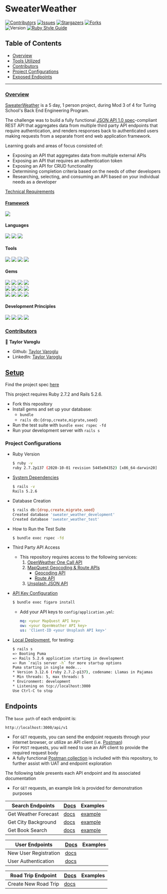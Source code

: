 # SweaterWeather

[![Contributors][contributors-shield]][contributors-url]
[![Issues][issues-shield]][issues-url]
[![Stargazers][stars-shield]][stars-url]
[![Forks][forks-shield]][forks-url]
</br>
![Version][version-badge]
[![Ruby Style Guide][rubocop-badge]][rubocop-url]



## Table of Contents

- [Overview](#overview)
- [Tools Utilized](#framework)
- [Contributors](#contributors)
- [Project Configurations](#setup)
- [Exposed Endpoints](#endpoints)


------

### <ins>Overview</ins>

[SweaterWeather](https://backend.turing.edu/module3/projects/sweater_weather/) is a 5 day, 1 person project, during Mod 3 of 4 for Turing School's Back End Engineering Program.

The challenge was to build a fully functional [JSON API 1.0 spec](https://jsonapi.org/)-compliant REST API that aggregates data from multiple third party API endpoints that require authentication, and renders responses back to authenticated users making requests from a separate front end web application framework.

Learning goals and areas of focus consisted of:

- Exposing an API that aggregates data from multiple external APIs
- Exposing an API that requires an authentication token
- Exposing an API for CRUD functionality
- Determining completion criteria based on the needs of other developers
- Researching, selecting, and consuming an API based on your individual needs as a developer

[Technical Requirements](https://backend.turing.edu/module3/projects/sweater_weather/requirements)

#### <ins>Framework</ins>
<p>
  <img src="https://img.shields.io/badge/Ruby%20On%20Rails-b81818.svg?&style=flat&logo=rubyonrails&logoColor=white" />
</p>

#### Languages
<p>
  <img src="https://img.shields.io/badge/Ruby-CC0000.svg?&style=flaste&logo=ruby&logoColor=white" />
  <img src="https://img.shields.io/badge/ActiveRecord-CC0000.svg?&style=flaste&logo=rubyonrails&logoColor=white" />
  <img src="https://img.shields.io/badge/JavaScript-f74114.svg?&style=flaste&logo=JavaScript&logoColor=white" />
</p>

#### Tools
<p>
  <img src="https://img.shields.io/badge/Atom-66595C.svg?&style=flaste&logo=atom&logoColor=white" />  
  <img src="https://img.shields.io/badge/Git-33b818.svg?&style=flaste&logo=git&logoColor=white" />
  <img src="https://img.shields.io/badge/GitHub-181717.svg?&style=flaste&logo=github&logoColor=white" />
  <img src="https://img.shields.io/badge/Postman-f74114.svg?&style=flat&logo=postman&logoColor=white" />
</p>

#### Gems
<p>
  <img src="https://img.shields.io/badge/rspec-b81818.svg?&style=flaste&logo=rubygems&logoColor=white" />
  <img src="https://img.shields.io/badge/pry-b81818.svg?&style=flaste&logo=rubygems&logoColor=white" />  
  <img src="https://img.shields.io/badge/simplecov-b81818.svg?&style=flaste&logo=rubygems&logoColor=white" />  
  <img src="https://img.shields.io/badge/shoulda--matchers-b81818.svg?&style=flaste&logo=rubygems&logoColor=white" />  
  </br>
  <img src="https://img.shields.io/badge/factory--bot-b81818.svg?&style=flaste&logo=rubygems&logoColor=white" />
  <img src="https://img.shields.io/badge/faker-b81818.svg?&style=flaste&logo=rubygems&logoColor=white" />  
  <img src="https://img.shields.io/badge/webmock-b81818.svg?&style=flaste&logo=rubygems&logoColor=white" />
  <img src="https://img.shields.io/badge/vcr-b81818.svg?&style=flaste&logo=rubygems&logoColor=white" />
  </br>
  <img src="https://img.shields.io/badge/faraday-b81818.svg?&style=flaste&logo=rubygems&logoColor=white" />
  <img src="https://img.shields.io/badge/bcrypt-b81818.svg?&style=flaste&logo=rubygems&logoColor=white" />
  <img src="https://img.shields.io/badge/figaro-b81818.svg?&style=flaste&logo=rubygems&logoColor=white" />
  <img src="https://img.shields.io/badge/rubocop-b81818.svg?&style=flaste&logo=rubygems&logoColor=white" />
</p>

#### Development Principles
<p>
  <img src="https://img.shields.io/badge/OOP-b81818.svg?&style=flaste&logo=OOP&logoColor=white" />
  <img src="https://img.shields.io/badge/TDD-b87818.svg?&style=flaste&logo=TDD&logoColor=white" />
  <img src="https://img.shields.io/badge/MVC-b8b018.svg?&style=flaste&logo=MVC&logoColor=white" />
  <img src="https://img.shields.io/badge/REST-33b818.svg?&style=flaste&logo=REST&logoColor=white" />  
</p>

### <ins>Contributors</ins>

👤  **Taylor Varoglu**
- Github: [Taylor Varoglu](https://github.com/tvaroglu)
- LinkedIn: [Taylor Varoglu](https://www.linkedin.com/in/taylorvaroglu/)


## <ins>Setup</ins>

Find the project spec [here](https://backend.turing.edu/module3/projects/sweater_weather/)

This project requires Ruby 2.7.2 and Rails 5.2.6.

* Fork this repository
* Install gems and set up your database:
    * `bundle`
    * `rails db:{drop,create,migrate,seed}`
* Run the test suite with `bundle exec rspec -fd`
* Run your development server with `rails s`


### Project Configurations

* Ruby Version
    ```bash
    $ ruby -v
    ruby 2.7.2p137 (2020-10-01 revision 5445e04352) [x86_64-darwin20]
    ```

* [System Dependencies](https://github.com/tvaroglu/sweater_weather/blob/main/Gemfile)
    ```bash
    $ rails -v
    Rails 5.2.6
    ```

* Database Creation
    ```bash
    $ rails db:{drop,create,migrate,seed}
    Created database 'sweater_weather_development'
    Created database 'sweater_weather_test'
    ```

* How to Run the Test Suite
    ```bash
    $ bundle exec rspec -fd
    ```

* Third Party API Access
  - This repository requires access to the following services:
    1. [OpenWeather One Call API](https://openweathermap.org/api/one-call-api)
    2. [MapQuest Geocoding & Route APIs](https://developer.mapquest.com/documentation/)
        - [Geocoding API](https://developer.mapquest.com/documentation/geocoding-api/address/get/)
        - [Route API](https://developer.mapquest.com/documentation/directions-api/route/get/)
    3. [Unsplash JSON API](https://unsplash.com/documentation)


* [API Key Configuration](https://github.com/laserlemon/figaro)
    ```bash
    $ bundle exec figaro install
    ```
    - Add your API keys to `config/application.yml`:
      ```yml
      mq: <your MapQuest API key>
      ow: <your OpenWeather API key>
      us: 'Client-ID <your Unsplash API key>'
      ```

* [Local Deployment](http://localhost:3000), for testing:
    ```bash
    $ rails s
    => Booting Puma
    => Rails 5.2.6 application starting in development
    => Run `rails server -h` for more startup options
    Puma starting in single mode...
    * Version 3.12.6 (ruby 2.7.2-p137), codename: Llamas in Pajamas
    * Min threads: 5, max threads: 5
    * Environment: development
    * Listening on tcp://localhost:3000
    Use Ctrl-C to stop
    ```


## Endpoints


The `base path` of each endpoint is:

```
http://localhost:3000/api/v1
```

- For `GET` requests, you can send the endpoint requests through your internet browser, or utilize an API client (i.e. [Postman](https://www.postman.com/))
- For `POST` requests, you will need to use an API client to provide the required request body
- A fully functional [Postman collection](https://github.com/tvaroglu/sweater_weather/blob/main/spec/postman_collections/SweaterWeatherDemo.postman_collection.json) is included with this repository, to further assist with UAT and endpoint exploration


The following table presents each API endpoint and its associated documentation
- For `GET` requests, an example link is provided for demonstration purposes  

**Search Endpoints**                  | [Docs](/docs/search.md) | Examples
---------------------------|------------------------------------------|--------
Get Weather Forecast     | [docs](/docs/search.md#get-forecast)          | [example](http://localhost:3000/api/v1/forecast?location=denver,co)
Get City Background     | [docs](/docs/search.md#get-background)          | [example](http://localhost:3000/api/v1/backgrounds?location=denver,co)
Get Book Search     | [docs](/docs/search.md#get-books)          | [example](http://localhost:3000/api/v1/book-search?location=denver,co&quantity=5)

**User Endpoints**            | [Docs](/docs/users.md) | Examples
---------------------------|------------------------------------------|--------
New User Registration     | [docs](/docs/users.md#create-user)          |
User Authentication     | [docs](/docs/users.md#create-session)          |

**Road Trip Endpoint**            | [Docs](/docs/road_trip.md) | Examples
---------------------------|------------------------------------------|--------
Create New Road Trip     | [docs](/docs/road_trip.md#create-road-trip)          |


<!-- MARKDOWN LINKS & IMAGES -->

[contributors-shield]: https://img.shields.io/github/contributors/tvaroglu/sweater_weather.svg?style=flat
[contributors-url]: https://github.com/tvaroglu/sweater_weather/graphs/contributors
[forks-shield]: https://img.shields.io/github/forks/tvaroglu/sweater_weather.svg?style=flat
[forks-url]: https://github.com/tvaroglu/sweater_weather/network/members
[stars-shield]: https://img.shields.io/github/stars/tvaroglu/sweater_weather.svg?style=flat
[stars-url]: https://github.com/tvaroglu/sweater_weather/stargazers
[issues-shield]: https://img.shields.io/github/issues/tvaroglu/sweater_weather.svg?style=flat
[issues-url]: https://github.com/tvaroglu/sweater_weather/issues
[rubocop-badge]: https://img.shields.io/badge/code_style-rubocop-brightgreen.svg?style=flat
[rubocop-url]: https://github.com/rubocop/rubocop
[version-badge]: https://img.shields.io/badge/API_version-V1-or.svg?&style=flat&logoColor=white
